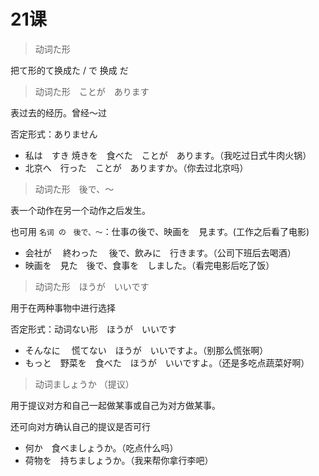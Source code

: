 # 21课

> 动词た形

把て形的て换成た / で 换成 だ



> 动词た形　ことが　あります

表过去的经历。曾经～过

否定形式：ありません

- 私は　すき 焼きを　食べた　ことが　あります。（我吃过日式牛肉火锅）
- 北京へ　行った　ことが　ありますか。（你去过北京吗）



> 动词た形　後で、〜

表一个动作在另一个动作之后发生。

也可用 `名词 の　後で、〜`：仕事の後で、映画を　見ます。(工作之后看了电影)

- 会社が　 終わった　 後で、飲みに　行きます。（公司下班后去喝酒）
- 映画を　見た　後で、食事を　しました。（看完电影后吃了饭）



> 动词た形　ほうが　いいです

用于在两种事物中进行选择

否定形式：动词ない形　ほうが　いいです

- そんなに　 慌てない　ほうが　いいですよ。（别那么慌张啊）
- もっと　野菜を　食べた　ほうが　いいですよ。（还是多吃点蔬菜好啊）



> 动词ましょうか （提议）

用于提议对方和自己一起做某事或自己为对方做某事。

还可向对方确认自己的提议是否可行

- 何か　食べましょうか。（吃点什么吗）
- 荷物を　持ちましょうか。（我来帮你拿行李吧）

